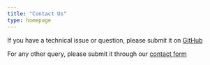 ```yaml
---
title: "Contact Us"
type: homepage
---
```


If you have a technical issue or question, please submit it on [GitHub](https://github.com/fluid-player/fluid-player)


For any other query, please submit it through our [contact form](https://www.fluidplayer.com/#contact)